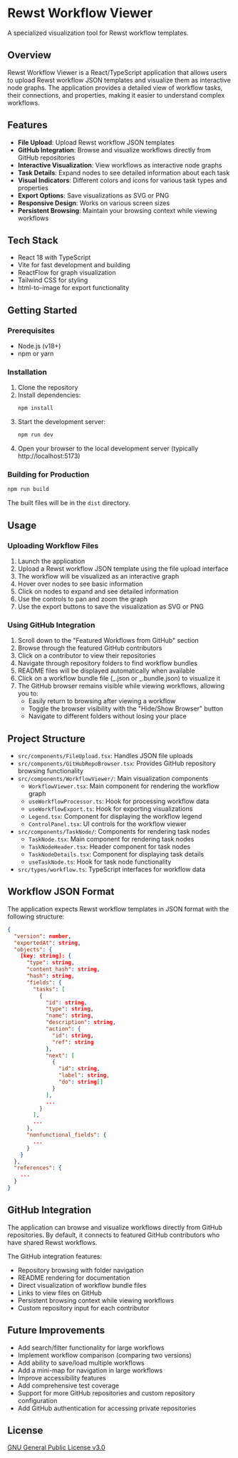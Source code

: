 # Rewst Workflow Viewer

A specialized visualization tool for Rewst workflow templates.

## Overview

Rewst Workflow Viewer is a React/TypeScript application that allows users to upload Rewst workflow JSON templates and visualize them as interactive node graphs. The application provides a detailed view of workflow tasks, their connections, and properties, making it easier to understand complex workflows.

## Features

- **File Upload**: Upload Rewst workflow JSON templates
- **GitHub Integration**: Browse and visualize workflows directly from GitHub repositories
- **Interactive Visualization**: View workflows as interactive node graphs
- **Task Details**: Expand nodes to see detailed information about each task
- **Visual Indicators**: Different colors and icons for various task types and properties
- **Export Options**: Save visualizations as SVG or PNG
- **Responsive Design**: Works on various screen sizes
- **Persistent Browsing**: Maintain your browsing context while viewing workflows

## Tech Stack

- React 18 with TypeScript
- Vite for fast development and building
- ReactFlow for graph visualization
- Tailwind CSS for styling
- html-to-image for export functionality

## Getting Started

### Prerequisites

- Node.js (v18+)
- npm or yarn

### Installation

1. Clone the repository
2. Install dependencies:
   ```bash
   npm install
   ```
3. Start the development server:
   ```bash
   npm run dev
   ```
4. Open your browser to the local development server (typically http://localhost:5173)

### Building for Production

```bash
npm run build
```

The built files will be in the `dist` directory.

## Usage

### Uploading Workflow Files

1. Launch the application
2. Upload a Rewst workflow JSON template using the file upload interface
3. The workflow will be visualized as an interactive graph
4. Hover over nodes to see basic information
5. Click on nodes to expand and see detailed information
6. Use the controls to pan and zoom the graph
7. Use the export buttons to save the visualization as SVG or PNG

### Using GitHub Integration

1. Scroll down to the "Featured Workflows from GitHub" section
2. Browse through the featured GitHub contributors
3. Click on a contributor to view their repositories
4. Navigate through repository folders to find workflow bundles
5. README files will be displayed automatically when available
6. Click on a workflow bundle file (_.json or _.bundle.json) to visualize it
7. The GitHub browser remains visible while viewing workflows, allowing you to:
   - Easily return to browsing after viewing a workflow
   - Toggle the browser visibility with the "Hide/Show Browser" button
   - Navigate to different folders without losing your place

## Project Structure

- `src/components/FileUpload.tsx`: Handles JSON file uploads
- `src/components/GitHubRepoBrowser.tsx`: Provides GitHub repository browsing functionality
- `src/components/WorkflowViewer/`: Main visualization components
  - `WorkflowViewer.tsx`: Main component for rendering the workflow graph
  - `useWorkflowProcessor.ts`: Hook for processing workflow data
  - `useWorkflowExport.ts`: Hook for exporting visualizations
  - `Legend.tsx`: Component for displaying the workflow legend
  - `ControlPanel.tsx`: UI controls for the workflow viewer
- `src/components/TaskNode/`: Components for rendering task nodes
  - `TaskNode.tsx`: Main component for rendering task nodes
  - `TaskNodeHeader.tsx`: Header component for task nodes
  - `TaskNodeDetails.tsx`: Component for displaying task details
  - `useTaskNode.ts`: Hook for task node functionality
- `src/types/workflow.ts`: TypeScript interfaces for workflow data

## Workflow JSON Format

The application expects Rewst workflow templates in JSON format with the following structure:

```json
{
  "version": number,
  "exportedAt": string,
  "objects": {
    [key: string]: {
      "type": string,
      "content_hash": string,
      "hash": string,
      "fields": {
        "tasks": [
          {
            "id": string,
            "type": string,
            "name": string,
            "description": string,
            "action": {
              "id": string,
              "ref": string
            },
            "next": [
              {
                "id": string,
                "label": string,
                "do": string[]
              }
            ],
            ...
          }
        ],
        ...
      },
      "nonfunctional_fields": {
        ...
      }
    }
  },
  "references": {
    ...
  }
}
```

## GitHub Integration

The application can browse and visualize workflows directly from GitHub repositories. By default, it connects to featured GitHub contributors who have shared Rewst workflows.

The GitHub integration features:

- Repository browsing with folder navigation
- README rendering for documentation
- Direct visualization of workflow bundle files
- Links to view files on GitHub
- Persistent browsing context while viewing workflows
- Custom repository input for each contributor

## Future Improvements

- Add search/filter functionality for large workflows
- Implement workflow comparison (comparing two versions)
- Add ability to save/load multiple workflows
- Add a mini-map for navigation in large workflows
- Improve accessibility features
- Add comprehensive test coverage
- Support for more GitHub repositories and custom repository configuration
- Add GitHub authentication for accessing private repositories

## License

[GNU General Public License v3.0](LICENSE)
